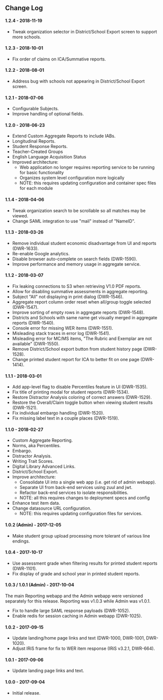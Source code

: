 ## Change Log

#### 1.2.4 - 2018-11-19

* Tweak organization selector in District/School Export screen to support more schools.

#### 1.2.3 - 2018-10-01

* Fix order of claims on ICA/Summative reports.

#### 1.2.2 - 2018-08-01

* Address bug with schools not appearing in District/School Export screen.

#### 1.2.1 - 2018-07-06

* Configurable Subjects.
* Improve handling of optional fields.

#### 1.2.0 - 2018-06-23

* Extend Custom Aggregate Reports to include IABs.
* Longitudinal Reports.
* Student Response Reports.
* Teacher-Created Groups
* English Language Acquisition Status
* Improved architecture:
    * Web application no longer requires reporting service to be running for basic functionality
    * Organizes system level configuration more logically
    * NOTE: this requires updating configuration and container spec files for each module

#### 1.1.4 - 2018-04-06

* Tweak organization search to be scrollable so all matches may be viewed.
* Change SAML integration to use "mail" instead of "NameID".

#### 1.1.3 - 2018-03-26

* Remove individual student economic disadvantage from UI and reports (DWR-1633).
* Re-enable Google analytics.
* Disable browser auto-complete on search fields (DWR-1590).
* Improve performance and memory usage in aggregate service.

#### 1.1.2 - 2018-03-07

* Fix leaking connections to S3 when retrieving V1.0 PDF reports.
* Allow for disabling summative assessments in aggregate reporting.
* Subject "All" not displaying in print dialog (DWR-1546).
* Aggregate report column order reset when all/group toggle selected (DWR-1547).
* Improve sorting of empty rows in aggregate reports (DWR-1548).
* Districts and Schools with same name get visually merged in aggregate reports (DWR-1540).
* Console error for missing WER items (DWR-1551).
* Misleading stack traces in error log (DWR-1541).
* Misleading error for MC/MS items, "The Rubric and Exemplar are not available" (DWR-1550).
* Remove District/School export button from student history page (DWR-1528).
* Change printed student report for ICA to better fit on one page (DWR-1414).

#### 1.1.1 - 2018-03-01

* Add app-level flag to disable Percentiles feature in UI (DWR-1535).
* Fix title of printing modal for student reports (DWR-1534).
* Restore Distractor Analysis coloring of correct answers (DWR-1529).
* Restore the Overall/Claim toggle button when viewing student results (DWR-1521).
* Fix individual embargo handling (DWR-1520).
* Fix missing label text in a couple places (DWR-1519).

#### 1.1.0 - 2018-02-27

* Custom Aggregate Reporting.
* Norms, aka Percentiles.
* Embargo.
* Distractor Analysis.
* Writing Trait Scores.
* Digital Library Advanced Links.
* District/School Export.
* Improve architecture:
    * Consolidate UI into a single web app (i.e. get rid of admin webapp).
    * Separate UI from back-end services using zuul and jwt.
    * Refactor back-end services to isolate responsibilities.
    * NOTE: all this requires changes to deployment specs and config
* Enhance test item data.
* Change datasource URL configuration.
    * NOTE: this requires updating configuration files for services.    

#### 1.0.2 (Admin) - 2017-12-05

* Make student group upload processing more tolerant of various line endings.

#### 1.0.4 - 2017-10-17

* Use assessment grade when filtering results for printed student reports (DWR-1101).
* Fix display of grade and school year in printed student reports.

#### 1.0.3 / 1.0.1 (Admin) - 2017-10-04
The main Reporting webapp and the Admin webapp were versioned separately for this release.
Reporting was v1.0.3 while Admin was v1.0.1. 

* Fix to handle large SAML response payloads (DWR-1052).
* Enable redis for session caching in Admin webapp (DWR-1025).

#### 1.0.2 - 2017-09-15

* Update landing/home page links and text (DWR-1000, DWR-1001, DWR-1020).
* Adjust IRiS frame for fix to WER item response (IRiS v3.2.1, DWR-664).

#### 1.0.1 - 2017-09-06

* Update landing page links and text.

#### 1.0.0 - 2017-09-04

* Initial release.

